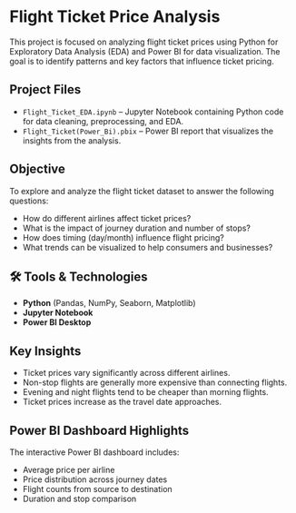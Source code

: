 #  Flight Ticket Price Analysis

This project is focused on analyzing flight ticket prices using Python for Exploratory Data Analysis (EDA) and Power BI for data visualization. The goal is to identify patterns and key factors that influence ticket pricing.

## Project Files

- `Flight_Ticket_EDA.ipynb` – Jupyter Notebook containing Python code for data cleaning, preprocessing, and EDA.
- `Flight_Ticket(Power_Bi).pbix` – Power BI report that visualizes the insights from the analysis.

##  Objective

To explore and analyze the flight ticket dataset to answer the following questions:
- How do different airlines affect ticket prices?
- What is the impact of journey duration and number of stops?
- How does timing (day/month) influence flight pricing?
- What trends can be visualized to help consumers and businesses?

## 🛠 Tools & Technologies

- **Python** (Pandas, NumPy, Seaborn, Matplotlib)
- **Jupyter Notebook**
- **Power BI Desktop**

## Key Insights

- Ticket prices vary significantly across different airlines.
- Non-stop flights are generally more expensive than connecting flights.
- Evening and night flights tend to be cheaper than morning flights.
- Ticket prices increase as the travel date approaches.

##  Power BI Dashboard Highlights

The interactive Power BI dashboard includes:
- Average price per airline
- Price distribution across journey dates
- Flight counts from source to destination
- Duration and stop comparison


